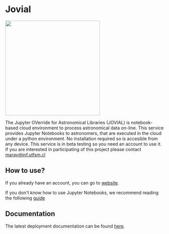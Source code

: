 # Jovial

<img src="https://www.chivo.cl/media/service-images/jovial.png" width="300">


The Jupyter OVerride for Astronomical Libraries (JOVIAL) is notebook-based cloud environment to process astronomical data on-line. This service provides Jupyter Notebooks to astronomers, that are executed in the cloud under a python environment. No installation required so is accesible from any device. This service is in beta testing so you need an account to use it. If you are interested in participating of this project please contact maray@inf.utfsm.cl

## How to use?

If you already have an account, you can go to [website](https://jovial.chivo.cl).

If you don't know how to use Jupyter Notebooks, we recommend reading the following [guide](https://jupyter-notebook.readthedocs.io/en/stable/examples/Notebook/Notebook%20Basics.html)

## Documentation

The latest deployment documentation can be found [here](https://github.com/ChileanVirtualObservatory/jovial.chivo.cl/wiki).
